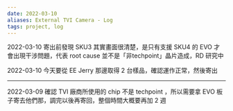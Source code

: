 ```yaml
---
date: 2022-03-10
aliases: External TVI Camera - Log
tags: project, log
---
```


2022-03-10 寄出前發現 SKU3 其實畫面很清楚，是只有支援 SKU4 的 EVO 才會出現干涉問題，代表 root cause 並不是「非techpoint」晶片造成，RD 研究中

2022-03-10 今天要從 EE Jerry 那邊取得 2 台樣品，確認運作正常，然後寄出

---

2022-03-09 確認 TVI 廠商所使用的 chip 不是 techpoint ，所以需要拿 EVO 板子寄去他們那，調完以後再寄回，整個時間大概要再加 2 週

